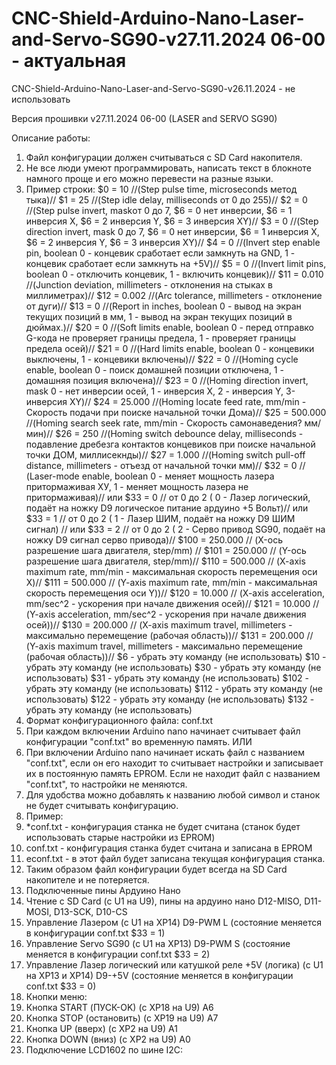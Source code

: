 # CNC-Shield-Arduino-Nano-Laser-and-Servo-SG90-v27.11.2024 06-00 - актуальная
CNC-Shield-Arduino-Nano-Laser-and-Servo-SG90-v26.11.2024 - не использовать

Версия прошивки v27.11.2024 06-00 (LASER and SERVO SG90)

Описание работы:
1) Файл конфигурации должен считываться с SD Card накопителя.
2) Не все люди умеют программировать, написать текст в блокноте намного проще и его можно перевести на разные языки.
3) Пример строки:
$0 = 10 //(Step pulse time, microseconds метод тыка)//
$1 = 25 //(Step idle delay, milliseconds от 0 до 255)//
$2 = 0 //(Step pulse invert, maskот 0 до 7, $6 = 0 нет инверсии, $6 = 1 инверсия X, $6 = 2 инверсия Y, $6 = 3 инверсия XY)//
$3 = 0 //(Step direction invert, mask 0 до 7, $6 = 0 нет инверсии, $6 = 1 инверсия X, $6 = 2 инверсия Y, $6 = 3 инверсия XY)//
$4 = 0 //(Invert step enable pin, boolean 0 - концевик сработает если замкнуть на GND, 1 - концевик сработает если замкнуть на +5V)//
$5 = 0 //(Invert limit pins, boolean 0 - отключить концевик, 1 - включить концевик)//
$11 = 0.010 //(Junction deviation, millimeters - отклонения на стыках в миллиметрах)//
$12 = 0.002 //(Arc tolerance, millimeters - отклонение от дуги)//
$13 = 0 //(Report in inches, boolean 0 - вывод на экран текущих позиций в мм, 1 - вывод на экран текущих позиций в дюймах.)//
$20 = 0 //(Soft limits enable, boolean 0 - перед отправко G-кода не проверяет границы предела, 1 - проверяет границы предела осей)//
$21 = 0 //(Hard limits enable, boolean 0 - концевики выключены, 1 - концевики включены)//
$22 = 0 //(Homing cycle enable, boolean 0 - поиск домашней позиции отключена, 1 - домашняя позиция включена)//
$23 = 0 //(Homing direction invert, mask 0 - нет инверсии осей, 1 - инверсия X, 2 - инверсия Y, 3- инверсия XY)//
$24 = 25.000 //(Homing locate feed rate, mm/min - Скорость подачи при поиске начальной точки Дома)//
$25 = 500.000 //(Homing search seek rate, mm/min - Скорость самонаведения? мм/мин)//
$26 = 250 //(Homing switch debounce delay, milliseconds - подавление дребезга контактов концевиков при поиске начальной точки ДОМ, миллисекнды)//
$27 = 1.000 //(Homing switch pull-off distance, millimeters - отъезд от начальной точки мм)//
$32 = 0 // (Laser-mode enable, boolean 0 - меняет мощность лазера притормаживая ХУ, 1 - меняет мощность лазера не притормаживая)//
или $33 = 0 // от 0 до 2 ( 0 - Лазер логический, подаёт на ножку D9 логическое питание ардуино +5 Вольт)//
или $33 = 1 // от 0 до 2 ( 1 - Лазер ШИМ, подаёт на ножку D9 ШИМ сигнал) //
или $33 = 2 // от 0 до 2 ( 2 - Серво привод SG90, подаёт на ножку D9 сигнал серво привода)//
$100 = 250.000 // (X-ось разрешение шага двигателя, step/mm) // 
$101 = 250.000 // (Y-ось разрешение шага двигателя, step/mm)//
$110 = 500.000 // (X-axis maximum rate, mm/min - максимальная скорость перемещения оси X)//
$111 = 500.000 // (Y-axis maximum rate, mm/min - максимальная скорость перемещения оси Y))//
$120 = 10.000  // (X-axis acceleration, mm/sec^2 - ускорения при начале движения осей)//
$121 = 10.000  // (Y-axis acceleration, mm/sec^2 - ускорения при начале движения осей))//
$130 = 200.000 // (X-axis maximum travel, millimeters - максимально перемещение (рабочая область))//
$131 = 200.000 // (Y-axis maximum travel, millimeters - максимально перемещение (рабочая область))//
$6  -  убрать эту команду (не использовать)
$10 -  убрать эту команду (не использовать)
$30 -  убрать эту команду (не использовать)
$31  - убрать эту команду (не использовать)
$102 - убрать эту команду (не использовать)
$112 - убрать эту команду (не использовать)
$122 - убрать эту команду (не использовать)
$132 - убрать эту команду (не использовать)
5) Формат конфигурационного файла: conf.txt
6) При каждом включении Arduino nano начинает считывает файл конфигурации "conf.txt" во временную память.
ИЛИ
7) При включении Arduino nano начинает искать файл с названием "conf.txt", если он его находит то считывает настройки и записывает их в постоянную память EPROM. Если не находит файл с названием "conf.txt", то настройки не меняются.
8) Для удобства можно добавлять к названию любой символ и станок не будет считывать конфигурацию.
9) Пример:
10) *conf.txt - конфигурация станка не будет считана (станок будет использовать старые настройки из EPROM)
11) conf.txt - конфигурация станка будет считана и записана в EPROM
12) econf.txt - в этот файл будет записана текущая конфигурация станка.
13) Таким образом файл конфигурации будет всегда на SD Card накопителе и не потеряется.
14) Подключенные пины Ардуино Нано
15) Чтение с SD Card (с U1 на U9), пины на ардуино нано D12-MISO, D11-MOSI, D13-SCK, D10-CS
16) Управление Лазером (с U1 на XP14) D9-PWM L (состояние меняется в конфигурации conf.txt $33 = 1)
17) Управление Servo SG90 (с U1 на XP13) D9-PWM S (состояние меняется в конфигурации conf.txt $33 = 2)
18) Управление Лазер логический или катушкой реле +5V (логика) (с U1 на ХР13 и XP14) D9-+5V (состояние меняется в конфигурации conf.txt $33 = 0)
19) Кнопки меню:
20) Кнопка START (ПУСК-OK) (с XP18 на U9) A6
21) Кнопка STOP (остановить) (с XP19 на U9) A7
22) Кнопка UP (вверх) (с XP2 на U9) A1
23) Кнопка DOWN (вниз) (с XP2 на U9) A0
24) Подключение LCD1602 по шине I2C:
